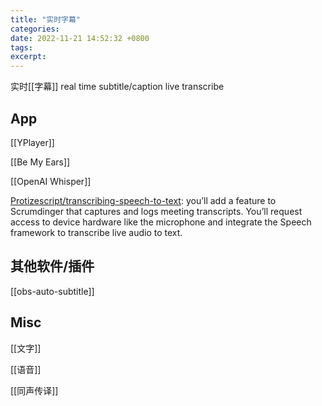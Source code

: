 ```yaml
---
title: "实时字幕"
categories: 
date: 2022-11-21 14:52:32 +0800
tags: 
excerpt: 
---
```





实时[[字幕]]
real time subtitle/caption
live transcribe

## App

[[YPlayer]]

[[Be My Ears]]

[[OpenAI Whisper]]


[Protizescript/transcribing-speech-to-text](https://github.com/Protizescript/transcribing-speech-to-text): you’ll add a feature to Scrumdinger that captures and logs meeting transcripts. You’ll request access to device hardware like the microphone and integrate the Speech framework to transcribe live audio to text.



## 其他软件/插件

[[obs-auto-subtitle]]



## Misc

[[文字]]

[[语音]]

[[同声传译]]


